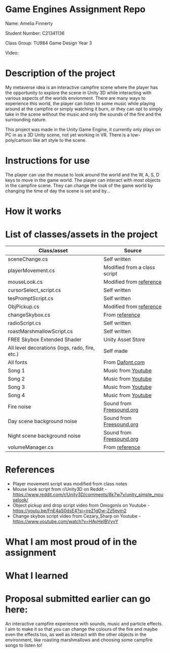 # Game Engines Assignment Repo

Name: Amelia Finnerty

Student Number: C21341136

Class Group: TU984 Game Design Year 3

Video:

# Description of the project
My metaverse idea is an interactive campfire scene where the player has the opportunity to explore the scene in Unity 3D while interacting with various aspects of the worlds envionment. There are many ways to experience this world, the player can listen to some music while playing around at the campfire or simply watching it burn, or they can opt to simply take in the scene without the music and only the sounds of the fire and the surrounding nature.

This project was made in the Unity Game Engine, it currently only plays on PC in as a 3D Unity scene, not yet working in VR. There is a low-poly/cartoon like art style to the scene.

# Instructions for use
The player can use the mouse to look around the world and the W, A, S, D keys to move in the game world. The player can interact with most objects in the campfire scene. They can change the look of the game world by changing the time of day the scene is set and by...

# How it works


# List of classes/assets in the project

| Class/asset | Source |
|-----------|-----------|
| sceneChange.cs | Self written |
| playerMovement.cs | Modified from a class script |
| mouseLook.cs | Modified from [reference](https://www.reddit.com/r/Unity3D/comments/8k7w7v/unity_simple_mouselook/) |
| cursorSelect_script.cs | Self written |
| tesPromptScript.cs | Self written |
| ObjPickup.cs | Modified from [reference](https://youtu.be/FnE4aS0dsE4?si=ire21gDw-Zz5evm2) |
| changeSkybox.cs | From [reference](https://www.youtube.com/watch?v=HAvHeIBVyvY) |
| radioScript.cs | Self written |
| roastMarshmallowScript.cs | Self written |
| FREE Skybox Extended Shader | Unity Asset Store |
| All level decorations (logs, rado, fire, etc.) | Self made |
| All fonts | From [Dafont.com](https://www.dafont.com/) |
| Song 1 | Music from [Youtube](https://youtu.be/6wM5GJVwgJo?si=UY8LGB73XAdgbWhY) |
| Song 2 | Music from [Youtube](https://youtu.be/2WXAZhsDPqo?si=GHZM_vFkrG-328vO) |
| Song 3 | Music from [Youtube](https://youtu.be/v6ELNT542-I?si=bI_3q57LGkVLNTQv) |
| Song 4 | Music from [Youtube](https://youtu.be/5PlRX4671o0?si=UCfcTw9VmYVnVfff) |
| Fire noise | Sound from [Freesound.org](https://freesound.org/people/Ambient-X/sounds/660298/) |
| Day scene background noise | Sound from [Freesound.org](https://freesound.org/people/klankbeeld/sounds/524001/) |
| Night scene background noise | Sound from [Freesound.org](https://freesound.org/people/Dokuta_Gerovv/sounds/662095/) |
| volumeManager.cs | From [reference](https://www.youtube.com/watch?v=yWCHaTwVblk) |


# References
* Player movement script was modified from class notes
* Mouse look script from r/Unity3D on Reddit - https://www.reddit.com/r/Unity3D/comments/8k7w7v/unity_simple_mouselook/
* Object pickup and drop script video from Omogonix on Youtube - https://youtu.be/FnE4aS0dsE4?si=ire21gDw-Zz5evm2
* Change skybox script video from Cezary_Sharp on Youtube - https://www.youtube.com/watch?v=HAvHeIBVyvY

# What I am most proud of in the assignment


# What I learned


# Proposal submitted earlier can go here:
An interactive campfire experience with sounds, music and particle effects. I aim to make it so that you can change the colours of the fire and maybe even the effects too, as well as interact with the other objects in the environment, like roasting marshmallows and choosing some campfire songs to listen to!
